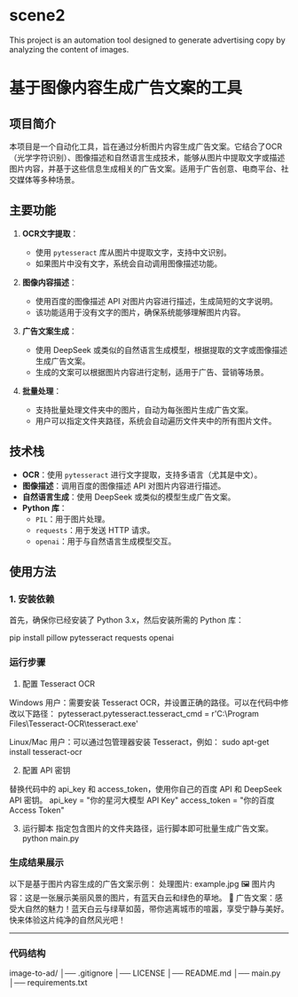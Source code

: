 # scene2
This project is an automation tool designed to generate advertising copy by analyzing the content of images.
# 基于图像内容生成广告文案的工具

## 项目简介
本项目是一个自动化工具，旨在通过分析图片内容生成广告文案。它结合了OCR（光学字符识别）、图像描述和自然语言生成技术，能够从图片中提取文字或描述图片内容，并基于这些信息生成相关的广告文案。适用于广告创意、电商平台、社交媒体等多种场景。

## 主要功能
1. **OCR文字提取**：
   - 使用 `pytesseract` 库从图片中提取文字，支持中文识别。
   - 如果图片中没有文字，系统会自动调用图像描述功能。

2. **图像内容描述**：
   - 使用百度的图像描述 API 对图片内容进行描述，生成简短的文字说明。
   - 该功能适用于没有文字的图片，确保系统能够理解图片内容。

3. **广告文案生成**：
   - 使用 DeepSeek 或类似的自然语言生成模型，根据提取的文字或图像描述生成广告文案。
   - 生成的文案可以根据图片内容进行定制，适用于广告、营销等场景。

4. **批量处理**：
   - 支持批量处理文件夹中的图片，自动为每张图片生成广告文案。
   - 用户可以指定文件夹路径，系统会自动遍历文件夹中的所有图片文件。

## 技术栈
- **OCR**：使用 `pytesseract` 进行文字提取，支持多语言（尤其是中文）。
- **图像描述**：调用百度的图像描述 API 对图片内容进行描述。
- **自然语言生成**：使用 DeepSeek 或类似的模型生成广告文案。
- **Python 库**：
  - `PIL`：用于图片处理。
  - `requests`：用于发送 HTTP 请求。
  - `openai`：用于与自然语言生成模型交互。

## 使用方法

### 1. 安装依赖
首先，确保你已经安装了 Python 3.x，然后安装所需的 Python 库：

pip install pillow pytesseract requests openai


### 运行步骤

1. 配置 Tesseract OCR

Windows 用户：需要安装 Tesseract OCR，并设置正确的路径。可以在代码中修改以下路径：
pytesseract.pytesseract.tesseract_cmd = r'C:\Program Files\Tesseract-OCR\tesseract.exe'

Linux/Mac 用户：可以通过包管理器安装 Tesseract，例如：
sudo apt-get install tesseract-ocr


2. 配置 API 密钥

替换代码中的 api_key 和 access_token，使用你自己的百度 API 和 DeepSeek API 密钥。
api_key = "你的星河大模型 API Key"
access_token = "你的百度 Access Token"


3. 运行脚本
指定包含图片的文件夹路径，运行脚本即可批量生成广告文案。
python main.py


### 生成结果展示

以下是基于图片内容生成的广告文案示例：
处理图片: example.jpg
🖼️ 图片内容：这是一张展示美丽风景的图片，有蓝天白云和绿色的草地。
📢 广告文案：感受大自然的魅力！蓝天白云与绿草如茵，带你逃离城市的喧嚣，享受宁静与美好。快来体验这片纯净的自然风光吧！

--------------------------------------------------

### 代码结构

image-to-ad/
│── .gitignore
│── LICENSE
│── README.md
│── main.py
│── requirements.txt

